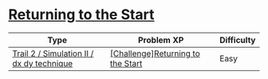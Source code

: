 # [Returning to the Start](https://www.codetree.ai/trails/complete/curated-cards/challenge-come-back)

|Type|Problem XP|Difficulty|
|---|---|---|
|[Trail 2 / Simulation II / dx dy technique](https://www.codetree.ai/trail-info/novice-mid/)|[[Challenge]Returning to the Start](https://www.codetree.ai/trails/complete/curated-cards/challenge-come-back/)|Easy|

